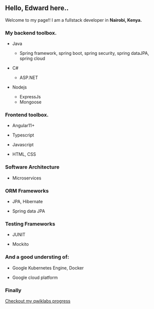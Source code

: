 ## Hello, Edward here..

Welcome to my page!! 
I am a fullstack developer in **Nairobi, Kenya.**

### My backend toolbox.

- Java
  - Spring framework, spring boot, spring security, spring dataJPA, spring cloud

- C#
  - ASP.NET

- Nodejs
  - ExpressJs
  - Mongoose

### Frontend toolbox.

- Angular11+

- Typescript

- Javascript

- HTML, CSS

### Software Architecture
- Microservices

### ORM Frameworks

- JPA, Hibernate 
  
- Spring data JPA
  
### Testing Frameworks

- JUNIT

- Mockito

### And a good understing of:
- Google Kubernetes Engine, Docker
 
- Google cloud platform
 
 ### Finally 
 [Checkout my qwiklabs progress](https://www.qwiklabs.com/public_profiles/68c68617-ea4a-41e3-ac50-8e196a1552fc)
